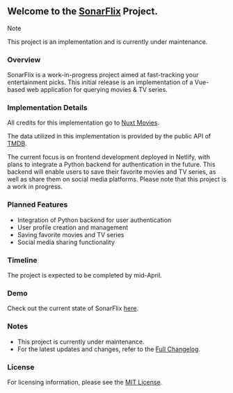 ## Welcome to the [SonarFlix](https://sonarflix.netlify.app/) Project.
> [!NOTE]  
> This project is an implementation and is currently under maintenance.

### Overview

SonarFlix is a work-in-progress project aimed at fast-tracking your entertainment picks. This initial release is an implementation of a Vue-based web application for querying movies & TV series.

### Implementation Details

All credits for this implementation go to [Nuxt Movies](https://github.com/tastejs/nuxt-movies).

The data utilized in this implementation is provided by the public API of [TMDB](https://www.themoviedb.org/).

The current focus is on frontend development deployed in Netlify, with plans to integrate a Python backend for authentication in the future. This backend will enable users to save their favorite movies and TV series, as well as share them on social media platforms. Please note that this project is a work in progress.

### Planned Features

- Integration of Python backend for user authentication
- User profile creation and management
- Saving favorite movies and TV series
- Social media sharing functionality

### Timeline

The project is expected to be completed by mid-April.

### Demo

Check out the current state of SonarFlix [here](https://sonarflix.netlify.app).

### Notes

- This project is currently under maintenance.
- For the latest updates and changes, refer to the [Full Changelog](https://github.com/imprvhub/sonarflix/commits/v0.1.0).

### License

For licensing information, please see the [MIT License](https://github.com/imprvhub/sonarflix/blob/main/LICENSE).
